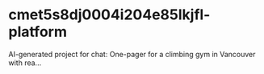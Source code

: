 # cmet5s8dj0004i204e85lkjfl-platform
AI-generated project for chat: One-pager for a climbing gym in Vancouver with rea...
